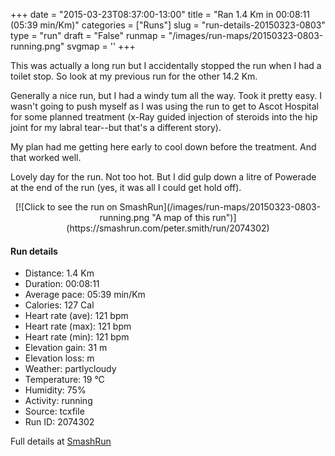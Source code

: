 +++
date = "2015-03-23T08:37:00-13:00"
title = "Ran 1.4 Km in 00:08:11 (05:39 min/Km)"
categories = ["Runs"]
slug = "run-details-20150323-0803"
type = "run"
draft = "False"
runmap = "/images/run-maps/20150323-0803-running.png"
svgmap = '<polyline points="100 15, 98 17, 97 17, 96 18, 95 19, 94 20, 92 22, 91 23, 89 24, 85 26, 84 27, 82 29, 81 29, 79 29, 77 29, 74 29, 73 30, 72 31, 71 32, 69 32, 68 33, 65 35, 64 35, 63 36, 62 37, 55 41, 51 43, 48 45, 47 45, 43 48, 42 49, 41 49, 40 50, 38 51, 37 52, 36 53, 35 53, 31 55, 30 56, 31 57, 28 56, 27 57, 23 60, 22 60, 21 61, 20 62, 19 62, 17 63, 16 64, 15 65, 14 66, 11 67, 10 68, 9 69, 8 70, 6 71, 5 72, 4 72, 2 73, 2 73, 3 75, 4 76, 5 78, 5 79, 5 80, 4 81, 2 83, 1 84, 0 84">'
+++

This was actually a long run but I accidentally stopped the run when I had a toilet stop. So look at my previous run for the other 14.2 Km. 

Generally a nice run, but I had a windy tum all the way. Took it pretty easy. I wasn't going to push myself as I was using the run to get to Ascot Hospital for some planned treatment (x-Ray guided injection of steroids into the hip joint for my labral tear--but that's a different story). 

My plan had me getting here early to cool down before the treatment. And that worked well. 

Lovely day for the run. Not too hot.  But I did gulp down a litre of Powerade at the end of the run (yes, it was all I could get hold off). 



<!--more-->

<center>
[![Click to see the run on SmashRun](/images/run-maps/20150323-0803-running.png "A map of this run")](https://smashrun.com/peter.smith/run/2074302)
</center>

#### Run details

* Distance: 1.4 Km
* Duration: 00:08:11
* Average pace: 05:39 min/Km
* Calories: 127 Cal
* Heart rate (ave): 121 bpm
* Heart rate (max): 121 bpm
* Heart rate (min): 121 bpm
* Elevation gain: 31 m
* Elevation loss:  m
* Weather: partlycloudy
* Temperature: 19 &deg;C
* Humidity: 75%
* Activity: running
* Source: tcxfile
* Run ID: 2074302

Full details at [SmashRun](https://smashrun.com/peter.smith/run/2074302)